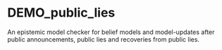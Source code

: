 # DEMO_public_lies
An epistemic model checker for belief models and model-updates after public announcements, public lies and recoveries from public lies.
